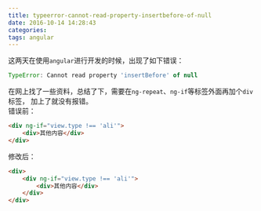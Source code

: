 ```yaml
---
title: typeerror-cannot-read-property-insertbefore-of-null
date: 2016-10-14 14:28:43
categories:
tags: angular
---
```

这两天在使用`angular`进行开发的时候，出现了如下错误：
```JavaScript
TypeError: Cannot read property 'insertBefore' of null
```
在网上找了一些资料，总结了下，需要在`ng-repeat`、`ng-if`等标签外面再加个`div`标签，
加上了就没有报错。  
错误前：
```html
<div ng-if="view.type !== 'ali'">
    <div>其他内容</div>
</div>
```
修改后：
```html
<div>
    <div ng-if="view.type !== 'ali'">
        <div>其他内容</div>
    </div>
</div>
```